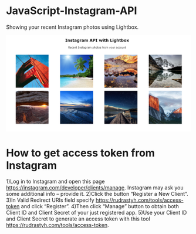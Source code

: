 # JavaScript-Instagram-API
Showing your recent Instagram photos using Lightbox.

![alt text](https://github.com/Vitali-Vitali/JavaScript-Instagram-API/blob/master/InstagramJS.PNG?raw=true)

# How to get access token from Instagram
1)Log in to Instagram and open this page https://instagram.com/developer/clients/manage. Instagram may ask you some additional info – provide it.
2)Click the button “Register a New Client”.
3)In Valid Redirect URIs field specify https://rudrastyh.com/tools/access-token and click “Register”. 
4)Then click “Manage” button to obtain both Client ID and Client Secret of your just registered app.
5)Use your Client ID and Client Secret to generate an access token with this tool https://rudrastyh.com/tools/access-token.
